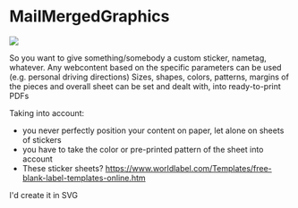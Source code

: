 # MailMergedGraphics

![](https://repository-images.githubusercontent.com/6804083/e4d19800-c02b-11eb-84bf-84a7a07f37bd)

So you want to give something/somebody a custom sticker, nametag, whatever.
Any webcontent based on the specific parameters can be used (e.g. personal driving directions)
Sizes, shapes, colors, patterns, margins of the pieces and overall sheet can be set and dealt with, into ready-to-print PDFs

Taking into account:
- you never perfectly position your content on paper, let alone on sheets of stickers
- you have to take the color or pre-printed pattern of the sheet into account
- These sticker sheets? https://www.worldlabel.com/Templates/free-blank-label-templates-online.htm

I'd create it in SVG
